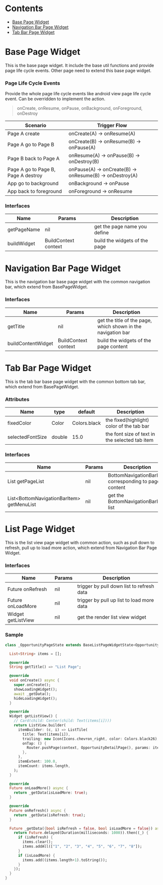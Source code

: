 # Contents
* [Base Page Widget](#base-page-widget)
* [Navigation Bar Page Widget](#navigation-bar-page-widget)
* [Tab Bar Page Widget](#tab-bar-page-widget)

# Base Page Widget
This is the base page widget. It include the base util functions and provide page life cycle events. 
Other page need to extend this base page widget.

### Page Life Cycle Events
Provide the whole page life cycle events like android view page life cycle event. 
Can be overridden to implement the action.

> onCreate, onResume, onPause, onBackground, onForeground, onDestroy

|  Scenario   | Trigger Flow  |
|  ----  | ----  |
| Page A create  | onCreate(A) -> onResume(A) |
| Page A go to Page B  | onCreate(B) -> onResume(B) -> onPause(A) |
| Page B back to Page A  | onResume(A) -> onPause(B) -> onDestroy(B) |
| Page A go to Page B, Page A destroy  | onPause(A) -> onCreate(B) -> onResume(B) -> onDestroy(A) |
| App go to background  | onBackground -> onPause|
| App back to  foreground  | onForeground -> onResume|

### Interfaces
| Name | Params | Description |
| ---- | ---- | ---- |
| getPageName | nil | get the page name you define |
| buildWidget | BuildContext context | build the widgets of the page |

# Navigation Bar Page Widget
This is the navigation bar base page widget with the common navigation bar, which extend from BasePageWidget.

### Interfaces
| Name | Params | Description |
| ---- | ---- | ---- |
| getTitle | nil | get the title of the page, which shown in the navigation bar |
| buildContentWidget | BuildContext context | build the widgets of the page content |

# Tab Bar Page Widget
This is the tab bar base page widget with the common bottom tab bar, which extend from BasePageWidget.

### Attributes
| Name | type | default | Description |
| ---- | ---- | ---- | ---- |
| fixedColor | Color | Colors.black | the fixed(highlight) color of the tab bar |
| selectedFontSize | double | 15.0 | the font size of text in the selected tab item |

### Interfaces
| Name | Params | Description |
| ---- | ---- | ---- |
| List getPageList | nil | BottomNavigationBarItem corresponding to page content |
| List\<BottomNavigationBarItem> getMenuList | nil | get the BottomNavigationBarItem list  |

# List Page Widget
This is the list view page widget with common action, such as pull down to refresh, pull up to load more action, 
which extend from Navigation Bar Page Widget.

### Interfaces
| Name | Params | Description |
| ---- | ---- | ---- |
| Future onRefresh | nil | trigger by pull down list to refresh data |
| Future onLoadMore | nil | trigger by pull up list to load more data  |
| Widget getListView | nil | get the render list view widget  |

### Sample
```dart
class _OpportunityPageState extends BaseListPageWidgetState<OpportunityPage> {

  List<String> items = [];

  @override
  String getTitle() => "List Page";

  @override
  void onCreate() async {
    super.onCreate();
    showLoadingWidget();
    await _getData();
    hideLoadingWidget();
  }

  @override
  Widget getListView() {
    // Card(child: Center(child: Text(items[i])))
    return ListView.builder(
      itemBuilder: (c, i) => ListTile(
        title: Text(items[i]),
        trailing: new Icon(Icons.chevron_right, color: Colors.black26),
        onTap: () {
          Router.pushPage(context, OpportunityDetailPage(), params: items[i]);
        },
      ),
      itemExtent: 100.0,
      itemCount: items.length,
    );
  }

  @override
  Future onLoadMore() async {
    return _getData(isLoadMore: true);
  }

  @override
  Future onRefresh() async {
    return _getData(isRefresh: true);
  }

  Future _getData({bool isRefresh = false, bool isLoadMore = false}) async {
    return Future.delayed(Duration(milliseconds: 1000)).then((_) {
      if (isRefresh) {
        items.clear();
        items.addAll(["1", "2", "3", "4", "5", "6", "7", "8"]);
      }
      if (isLoadMore) {
        items.add((items.length+1).toString());
      }
    });
  }
}
```
